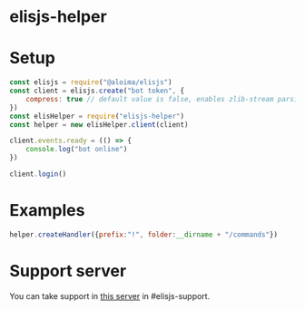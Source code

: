 # elisjs-helper

# Setup

```js
const elisjs = require("@aloima/elisjs")
const client = elisjs.create("bot token", {
    compress: true // default value is false, enables zlib-stream parsing.
})
const elisHelper = require("elisjs-helper")
const helper = new elisHelper.client(client)

client.events.ready = (() => {
    console.log("bot online")
})

client.login()
```

# Examples

```js
helper.createHandler({prefix:"!", folder:__dirname + "/commands"})
```


# Support server
You can take support in [this server](https://discord.gg/node) in #elisjs-support.
